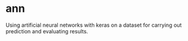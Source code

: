 # ann
Using artificial neural networks with keras on a dataset for carrying out prediction and evaluating results.
